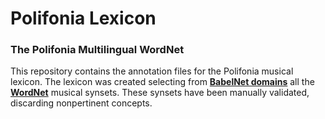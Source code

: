 # Polifonia Lexicon

### The Polifonia Multilingual WordNet

This repository contains the annotation files for the Polifonia musical lexicon. The lexicon was created selecting from **[BabelNet domains](http://lcl.uniroma1.it/babeldomains/)** all the **[WordNet](https://wordnet.princeton.edu)** musical synsets. These synsets have been manually validated, discarding nonpertinent concepts.

